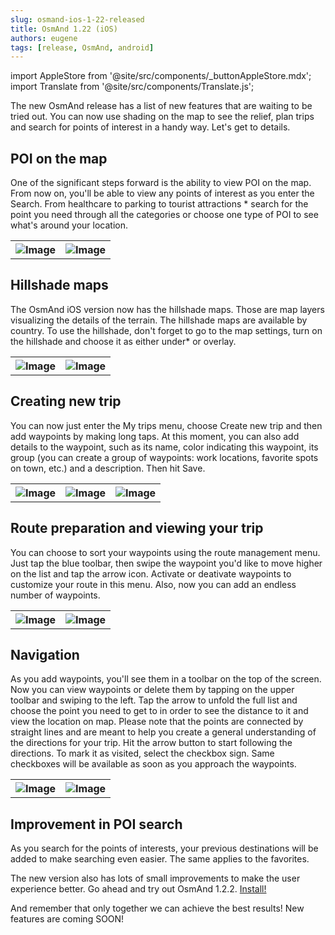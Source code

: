 ```yaml
---
slug: osmand-ios-1-22-released
title: OsmAnd 1.22 (iOS)
authors: eugene
tags: [release, OsmAnd, android]
---
```

import AppleStore from '@site/src/components/_buttonAppleStore.mdx';
import Translate from '@site/src/components/Translate.js';


The new OsmAnd release has a list of new features that are waiting to be tried out. You can now use shading on the map to see the relief, plan trips and search for points of interest in a handy way. Let's get to details.

<!--truncate-->

## POI on the map

One of the significant steps forward is the ability to view POI on the map. From now on, you'll be able to view any points of interest as you enter the Search. From healthcare to parking to tourist attractions * search for the point you need through all the categories or choose one type of POI to see what's around your location.

<table>
  <tr>
    <th><img src={require('./ios_2_1_1_3.jpg').default} alt="Image"/></th>
    <th><img src={require('./ios_2_1_1_11.jpg').default} alt="Image"/></th>
      </tr>
</table> 

## Hillshade maps

The OsmAnd iOS version now has the hillshade maps. Those are map layers visualizing the details of the terrain. The hillshade maps are available by country. To use the hillshade, don't forget to go to the map settings, turn on the hillshade and choose it as either under* or overlay.

<table>
  <tr>
    <th><img src={require('./ios_2_1_1_17.jpg').default} alt="Image"/></th>
    <th><img src={require('./ios_2_1_1_18.jpg').default} alt="Image"/></th>
      </tr>
</table> 


## Creating new trip

You can now just enter the My trips menu, choose Create new trip and then add waypoints by making long taps. At this moment, you can also add details to the waypoint, such as its name, color indicating this waypoint, its group (you can create a group of waypoints: work locations, favorite spots on town, etc.) and a description. Then hit Save.

<table>
  <tr>
    <th><img src={require('./ios_2_1_1_7.jpg').default} alt="Image"/></th>
    <th><img src={require('./ios_2_1_1_8.jpg').default} alt="Image"/></th>
    <th><img src={require('./ios_2_1_1_10.jpg').default} alt="Image"/></th>
      </tr>
</table> 

## Route preparation and viewing your trip

You can choose to sort your waypoints using the route management menu. Just tap the blue toolbar, then swipe the waypoint you'd like to move higher on the list and tap the arrow icon. Activate or deativate waypoints to customize your route in this menu. Also, now you can add an endless number of waypoints.

<table>
  <tr>
    <th><img src={require('./ios_2_1_1_13.jpg').default} alt="Image"/></th>
    <th><img src={require('./ios_2_1_1_14.jpg').default} alt="Image"/></th>
  </tr>
</table> 


## Navigation

As you add waypoints, you'll see them in a toolbar on the top of the screen. Now you can view waypoints or delete them by tapping on the upper toolbar and swiping to the left. Tap the arrow to unfold the full list and choose the point you need to get to in order to see the distance to it and view the location on map. Please note that the points are connected by straight lines and are meant to help you create a general understanding of the directions for your trip.  Hit the arrow button to start following the directions. To mark it as visited, select the checkbox sign. Same checkboxes will be available as soon as you approach the waypoints.

<table>
  <tr>
    <th><img src={require('./ios_2_1_1_13.jpg').default} alt="Image"/></th>
    <th><img src={require('./ios_2_1_1_11.jpg').default} alt="Image"/></th>
  </tr>
</table> 

## Improvement in POI search

As you search for the points of interests, your previous destinations will be added to make searching even easier. The same applies to the favorites.

The new version also has lots of small improvements to make the user experience better. Go ahead and try out OsmAnd 1.2.2. <a href="https://itunes.apple.com/us/app/osmand-maps/id934850257?mt=8">Install!</a>


And remember that only together we can achieve the best results!
New features are coming SOON!






<AppleStore/>
